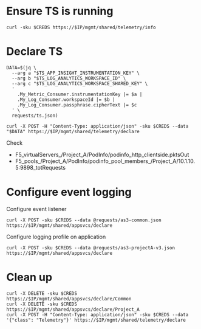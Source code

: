 # Ensure TS is running

```
curl -sku $CREDS https://$IP/mgmt/shared/telemetry/info
```

# Declare TS
```
DATA=$(jq \
  --arg a "$TS_APP_INSIGHT_INSTRUMENTATION_KEY" \
  --arg b "$TS_LOG_ANALYTICS_WORKSPACE_ID" \
  --arg c "$TS_LOG_ANALYTICS_WORKSPACE_SHARED_KEY" \
  '
    .My_Metric_Consumer.instrumentationKey |= $a |
    .My_Log_Consumer.workspaceId |= $b |
    .My_Log_Consumer.passphrase.cipherText |= $c
  ' \
  requests/ts.json)

curl -X POST -H "Content-Type: application/json" -sku $CREDS --data "$DATA" https://$IP/mgmt/shared/telemetry/declare
```

Check
- F5_virtualServers_/Project_A/PodInfo/podinfo_http_clientside.pktsOut
- F5_pools_/Project_A/PodInfo/podinfo_pool_members_/Project_A/10.1.10.5:9898_totRequests

# Configure event logging

Configure event listener
```
curl -X POST -sku $CREDS --data @requests/as3-common.json https://$IP/mgmt/shared/appsvcs/declare
```

Configure logging profile on application
```
curl -X POST -sku $CREDS --data @requests/as3-projectA-v3.json https://$IP/mgmt/shared/appsvcs/declare
```

# Clean up

```
curl -X DELETE -sku $CREDS https://$IP/mgmt/shared/appsvcs/declare/Common
curl -X DELETE -sku $CREDS https://$IP/mgmt/shared/appsvcs/declare/Project_A
curl -X POST -H "Content-Type: application/json" -sku $CREDS --data '{"class": "Telemetry"}' https://$IP/mgmt/shared/telemetry/declare
```
